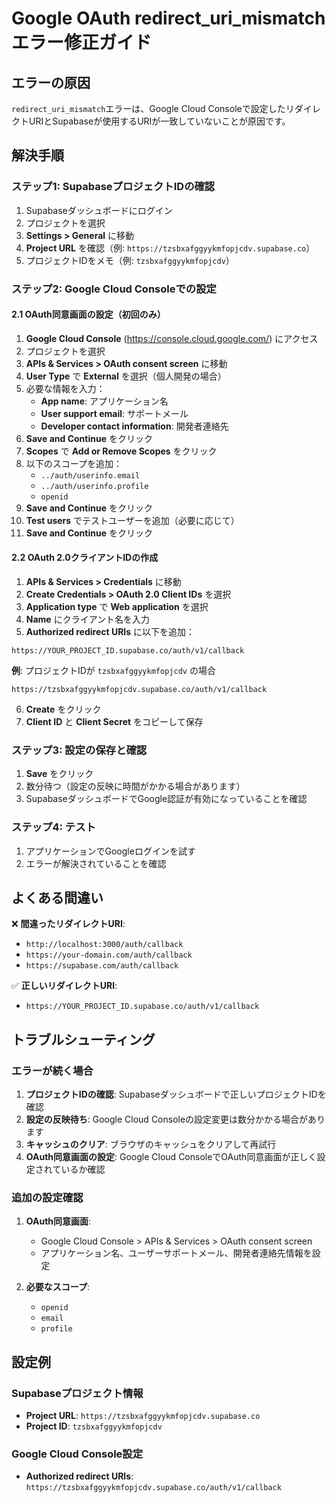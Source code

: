 # Google OAuth redirect_uri_mismatch エラー修正ガイド

## エラーの原因
`redirect_uri_mismatch`エラーは、Google Cloud Consoleで設定したリダイレクトURIとSupabaseが使用するURIが一致していないことが原因です。

## 解決手順

### ステップ1: SupabaseプロジェクトIDの確認

1. Supabaseダッシュボードにログイン
2. プロジェクトを選択
3. **Settings > General** に移動
4. **Project URL** を確認（例: `https://tzsbxafggyykmfopjcdv.supabase.co`）
5. プロジェクトIDをメモ（例: `tzsbxafggyykmfopjcdv`）

### ステップ2: Google Cloud Consoleでの設定

#### 2.1 OAuth同意画面の設定（初回のみ）

1. **Google Cloud Console** (https://console.cloud.google.com/) にアクセス
2. プロジェクトを選択
3. **APIs & Services > OAuth consent screen** に移動
4. **User Type** で **External** を選択（個人開発の場合）
5. 必要な情報を入力：
   - **App name**: アプリケーション名
   - **User support email**: サポートメール
   - **Developer contact information**: 開発者連絡先
6. **Save and Continue** をクリック
7. **Scopes** で **Add or Remove Scopes** をクリック
8. 以下のスコープを追加：
   - `../auth/userinfo.email`
   - `../auth/userinfo.profile`
   - `openid`
9. **Save and Continue** をクリック
10. **Test users** でテストユーザーを追加（必要に応じて）
11. **Save and Continue** をクリック

#### 2.2 OAuth 2.0クライアントIDの作成

1. **APIs & Services > Credentials** に移動
2. **Create Credentials > OAuth 2.0 Client IDs** を選択
3. **Application type** で **Web application** を選択
4. **Name** にクライアント名を入力
5. **Authorized redirect URIs** に以下を追加：

```
https://YOUR_PROJECT_ID.supabase.co/auth/v1/callback
```

**例**: プロジェクトIDが `tzsbxafggyykmfopjcdv` の場合
```
https://tzsbxafggyykmfopjcdv.supabase.co/auth/v1/callback
```

6. **Create** をクリック
7. **Client ID** と **Client Secret** をコピーして保存

### ステップ3: 設定の保存と確認

1. **Save** をクリック
2. 数分待つ（設定の反映に時間がかかる場合があります）
3. SupabaseダッシュボードでGoogle認証が有効になっていることを確認

### ステップ4: テスト

1. アプリケーションでGoogleログインを試す
2. エラーが解決されていることを確認

## よくある間違い

❌ **間違ったリダイレクトURI**:
- `http://localhost:3000/auth/callback`
- `https://your-domain.com/auth/callback`
- `https://supabase.com/auth/callback`

✅ **正しいリダイレクトURI**:
- `https://YOUR_PROJECT_ID.supabase.co/auth/v1/callback`

## トラブルシューティング

### エラーが続く場合

1. **プロジェクトIDの確認**: Supabaseダッシュボードで正しいプロジェクトIDを確認
2. **設定の反映待ち**: Google Cloud Consoleの設定変更は数分かかる場合があります
3. **キャッシュのクリア**: ブラウザのキャッシュをクリアして再試行
4. **OAuth同意画面の設定**: Google Cloud ConsoleでOAuth同意画面が正しく設定されているか確認

### 追加の設定確認

1. **OAuth同意画面**:
   - Google Cloud Console > APIs & Services > OAuth consent screen
   - アプリケーション名、ユーザーサポートメール、開発者連絡先情報を設定

2. **必要なスコープ**:
   - `openid`
   - `email`
   - `profile`

## 設定例

### Supabaseプロジェクト情報
- **Project URL**: `https://tzsbxafggyykmfopjcdv.supabase.co`
- **Project ID**: `tzsbxafggyykmfopjcdv`

### Google Cloud Console設定
- **Authorized redirect URIs**: `https://tzsbxafggyykmfopjcdv.supabase.co/auth/v1/callback`

